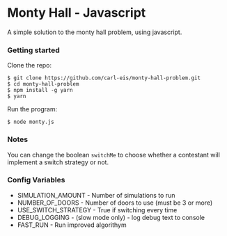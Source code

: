 # Monty Hall - Javascript
A simple solution to the monty hall problem, using javascript.



### Getting started

Clone the repo:

    $ git clone https://github.com/carl-eis/monty-hall-problem.git
    $ cd monty-hall-problem
    $ npm install -g yarn
    $ yarn

Run the program:

    $ node monty.js

### Notes

You can change the boolean `switchMe` to choose whether a contestant
will implement a switch strategy or not.


### Config Variables

- SIMULATION_AMOUNT - Number of simulations to run 
- NUMBER_OF_DOORS - Number of doors to use (must be 3 or more)
- USE_SWITCH_STRATEGY - True if switching every time
- DEBUG_LOGGING - (slow mode only) - log debug text to console
- FAST_RUN - Run improved algorithym